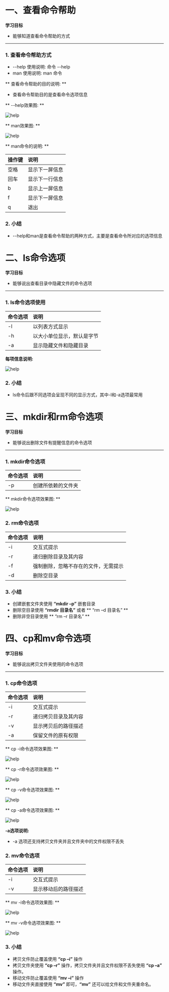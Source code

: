 # 一、查看命令帮助

**学习目标**

* 能够知道查看命令帮助的方式

---

### 1. 查看命令帮助方式

* --help 使用说明: 命令 --help
* man 使用说明: man 命令

** 查看命令帮助的目的说明: **

* 查看命令帮助目的是查看命令选项信息

** --help效果图: **

![help](https://tva1.sinaimg.cn/large/e6c9d24ely1h09nvvqvy4j20go09yjsy.jpg)

** man效果图: **

![help](https://tva1.sinaimg.cn/large/e6c9d24ely1h09nvtt6cfj20go0bg753.jpg)

** man命令的说明: **

| 操作键 | 说明           |
| :----- | :------------- |
| 空格   | 显示下一屏信息 |
| 回车   | 显示下一行信息 |
| b      | 显示上一屏信息 |
| f      | 显示下一屏信息 |
| q      | 退出           |

### 2. 小结

* --help和man是查看命令帮助的两种方式，主要是查看命令所对应的选项信息



# 二、ls命令选项

**学习目标**

* 能够说出查看目录中隐藏文件的命令选项

---

### 1. ls命令选项使用

| 命令选项 | 说明                       |
| :------- | :------------------------- |
| -l       | 以列表方式显示             |
| -h       | 以大小单位显示，默认是字节 |
| -a       | 显示隐藏文件和隐藏目录     |



**每项信息说明:**

![help](https://tva1.sinaimg.cn/large/e6c9d24ely1h09nvx5iwqj20gf02qt8q.jpg)

### 2. 小结

* ls命令后跟不同选项会呈现不同的显示方式，其中-l和-a选项最常用



# 三、mkdir和rm命令选项

**学习目标**

* 能够说出删除文件有提醒信息的命令选项

---

### 1. mkdir命令选项

| 命令选项 | 说明               |
| :------- | :----------------- |
| -p       | 创建所依赖的文件夹 |

** mkdir命令选项效果图: **

![help](https://tva1.sinaimg.cn/large/e6c9d24ely1h09nw12hu0j20dw08qdgc.jpg)

### 2. rm命令选项

| 命令选项 | 说明                                 |
| :------- | :----------------------------------- |
| -i       | 交互式提示                           |
| -r       | 递归删除目录及其内容                 |
| -f       | 强制删除，忽略不存在的文件，无需提示 |
| -d       | 删除空目录                           |

### 3. 小结

* 创建嵌套文件夹使用 **“mkdir –p”** 嵌套目录
* 删除空目录使用 **“rmdir 目录名”** 或者 ** “rm –d 目录名” **
* 删除非空目录使用 ** “rm –r 目录名” **



# 四、cp和mv命令选项

**学习目标**

* 能够说出拷贝文件夹使用的命令选项

---

### 1. cp命令选项

| 命令选项 | 说明                 |
| :------- | :------------------- |
| -i       | 交互式提示           |
| -r       | 递归拷贝目录及其内容 |
| -v       | 显示拷贝后的路径描述 |
| -a       | 保留文件的原有权限   |

** cp -i命令选项效果图: **

![help](https://tva1.sinaimg.cn/large/e6c9d24ely1h09nvz253gj20dw08twf1.jpg)


** cp -r命令选项效果图: **

![help](https://tva1.sinaimg.cn/large/e6c9d24ely1h09nvzfsy0j20dw09aq3k.jpg)

** cp -v命令选项效果图: **

![help](https://tva1.sinaimg.cn/large/e6c9d24ely1h09nw03uafj20dw07y3yy.jpg)

** cp -a命令选项效果图: **

![help](https://tva1.sinaimg.cn/large/e6c9d24ely1h09nw42s4yj20dw09aabe.jpg)

**-a选项说明:**

*  -a 选项还支持拷贝文件夹并且文件夹中的文件权限不丢失

### 2. mv命令选项

| 命令选项 | 说明                 |
| :------- | :------------------- |
| -i       | 交互式提示           |
| -v       | 显示移动后的路径描述 |

** mv -i命令选项效果图: **

![help](https://tva1.sinaimg.cn/large/e6c9d24ely1h09nw4leomj20dw08bgm1.jpg)

** mv -v命令选项效果图: **

![help](https://tva1.sinaimg.cn/large/e6c9d24ely1h09nw50vlij20dw07nq3a.jpg)


### 3. 小结

* 拷贝文件防止覆盖使用 **“cp –i”** 操作
* 拷贝文件夹使用 **“cp –r”** 操作，拷贝文件夹并且文件权限不丢失使用 **“cp –a”** 操作。
* 移动文件防止覆盖使用 **“mv –i”** 操作
* 移动文件夹直接使用 **“mv”** 即可，**“mv”** 还可以给文件和文件夹重命名。


